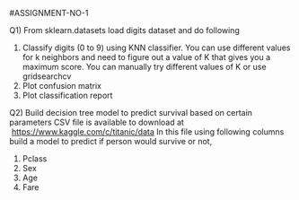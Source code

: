 #ASSIGNMENT-NO-1

Q1)
From sklearn.datasets load digits dataset and do following
1. Classify digits (0 to 9) using KNN classifier. You can use different
values for k neighbors and need to figure out a value of K that gives
you a maximum score. You can manually try different values of K or
use gridsearchcv
2. Plot confusion matrix
3. Plot classification report

Q2)
Build decision tree model to predict survival based on certain parameters
CSV file is available to download at  https://www.kaggle.com/c/titanic/data
In this file using following columns build a model to predict if person would
survive or not,
1. Pclass
2. Sex
3. Age
4. Fare
